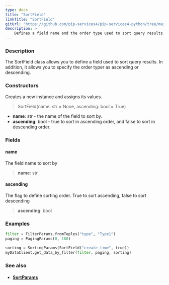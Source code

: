 ```yaml
---
type: docs
title: "SortField"
linkTitle: "SortField"
gitUrl: "https://github.com/pip-services4/pip-services4-python/tree/main/pip-services4-data-python"
description: > 
    Defines a field name and the order type used to sort query results.
---
```


### Description

The SortField class allows you to define a field used to sort query results. In addition, it allows you to specify the order typer as ascending or descending.

### Constructors
Creates a new instance and assigns its values.

> SortField(name: str = None, ascending: bool = True)

- **name**: str - the name of the field to sort by.
- **ascending**: bool - true to sort in ascending order, and false to sort in descending order. 


### Fields

<span class="hide-title-link">

#### name
The field name to sort by
> **name**: str

#### ascending
The flag to define sorting order. True to sort ascending, false to sort descending
> **ascending**: bool

</span>

### Examples
```python
filter = FilterParams.fromTuples("type", "Type1")
paging = PagingParams(0, 100)

sorting = SortingParams(SortField("create_time", true))
myDataClient.get_data_by_filter(filter, paging, sorting)
```

### See also
- #### [SortParams](../sort_params)
